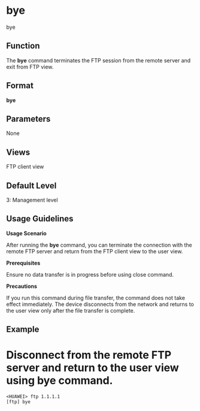 bye
===

bye

Function
--------



The **bye** command terminates the FTP session from the remote server and exit from FTP view.




Format
------

**bye**


Parameters
----------

None

Views
-----

FTP client view


Default Level
-------------

3: Management level


Usage Guidelines
----------------

**Usage Scenario**

After running the **bye** command, you can terminate the connection with the remote FTP server and return from the FTP client view to the user view.

**Prerequisites**

Ensure no data transfer is in progress before using close command.

**Precautions**

If you run this command during file transfer, the command does not take effect immediately. The device disconnects from the network and returns to the user view only after the file transfer is complete.


Example
-------

# Disconnect from the remote FTP server and return to the user view using bye command.
```
<HUAWEI> ftp 1.1.1.1
[ftp] bye

```